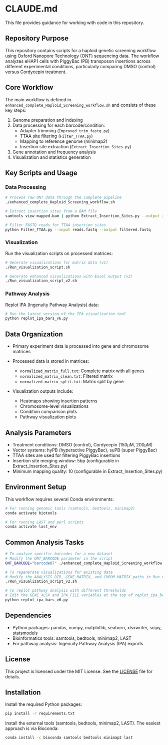 # CLAUDE.md

This file provides guidance for working with code in this repository.

## Repository Purpose

This repository contains scripts for a haploid genetic screening workflow using Oxford Nanopore Technology (ONT) sequencing data. The workflow analyzes eHAP1 cells with PiggyBac (PB) transposon insertions across different experimental conditions, particularly comparing DMSO (control) versus Cordycepin treatment.

## Core Workflow

The main workflow is defined in `enhanced_complete_Haploid_Screening_workflow.sh` and consists of these key steps:

1. Genome preparation and indexing
2. Data processing for each barcode/condition:
   - Adapter trimming (`Improved_trim_fastq.py`)
   - TTAA site filtering (`Filter_TTAA.py`)
   - Mapping to reference genome (minimap2)
   - Insertion site extraction (`Extract_Insertion_Sites.py`)
3. Gene annotation and frequency analysis
4. Visualization and statistics generation

## Key Scripts and Usage

### Data Processing

```bash
# Process raw ONT data through the complete pipeline
./enhanced_complete_Haploid_Screening_workflow.sh
```

```bash
# Extract insertion sites from a BAM file
samtools view mapped.bam | python Extract_Insertion_Sites.py --output insertion_sites.bed
```

```bash
# Filter FASTQ reads for TTAA insertion sites
python Filter_TTAA.py --input reads.fastq --output filtered.fastq
```

### Visualization

Run the visualization scripts on processed matrices:

```bash
# Generate visualizations for matrix data (v1)
./Run_visualization_script.sh

# Generate enhanced visualizations with Excel output (v2)
./Run_visualization_script_v2.sh
```

### Pathway Analysis

Replot IPA (Ingenuity Pathway Analysis) data:

```bash
# Run the latest version of the IPA visualization tool
python replot_ipa_bars_v6.py
```

## Data Organization

- Primary experiment data is processed into gene and chromosome matrices
- Processed data is stored in matrices:
  - `normalized_matrix_full.txt`: Complete matrix with all genes
  - `normalized_matrix_clean.txt`: Filtered matrix
  - `normalized_matrix_split.txt`: Matrix split by gene

- Visualization outputs include:
  - Heatmaps showing insertion patterns
  - Chromosome-level visualizations
  - Condition comparison plots
  - Pathway visualization plots

## Analysis Parameters

- Treatment conditions: DMSO (control), Cordycepin (150µM, 200µM)
- Vector systems: hyPB (hyperactive PiggyBac), suPB (super PiggyBac)
- TTAA sites are used for filtering PiggyBac insertions
- Insertion site merging window: 5bp (configurable in Extract_Insertion_Sites.py)
- Minimum mapping quality: 10 (configurable in Extract_Insertion_Sites.py)

## Environment Setup

This workflow requires several Conda environments:

```bash
# For running genomic tools (samtools, bedtools, minimap2)
conda activate biotools

# For running LAST and perl scripts
conda activate last_env
```

## Common Analysis Tasks

```bash
# To analyze specific barcodes for a new dataset
# Modify the ONT_BARCODE parameter in the script
ONT_BARCODE="barcode07" ./enhanced_complete_Haploid_Screening_workflow.sh

# To regenerate visualizations for existing data
# Modify the ANALYSIS_DIR, GENE_MATRIX, and CHROM_MATRIX paths in Run_visualization_script_v2.sh
./Run_visualization_script_v2.sh

# To replot pathway analysis with different thresholds
# Edit the GENE_XLSX and IPA_FILE variables at the top of replot_ipa_bars_v6.py
python replot_ipa_bars_v6.py
```

## Dependencies

- Python packages: pandas, numpy, matplotlib, seaborn, xlsxwriter, scipy, statsmodels
- Bioinformatics tools: samtools, bedtools, minimap2, LAST
- For pathway analysis: Ingenuity Pathway Analysis (IPA) exports

## License

This project is licensed under the MIT License. See the [LICENSE](LICENSE) file for details.



## Installation

Install the required Python packages:

```bash
pip install -r requirements.txt
```

Install the external tools (samtools, bedtools, minimap2, LAST). The easiest
approach is via Bioconda:

```bash
conda install -c bioconda samtools bedtools minimap2 last
```


